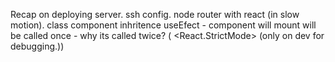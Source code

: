 Recap on deploying server.
ssh config.
node router with react (in slow motion).
class component inhritence
useEfect - component will mount
will be called once - why its called twice? ( <React.StrictMode> (only on dev for debugging.))
